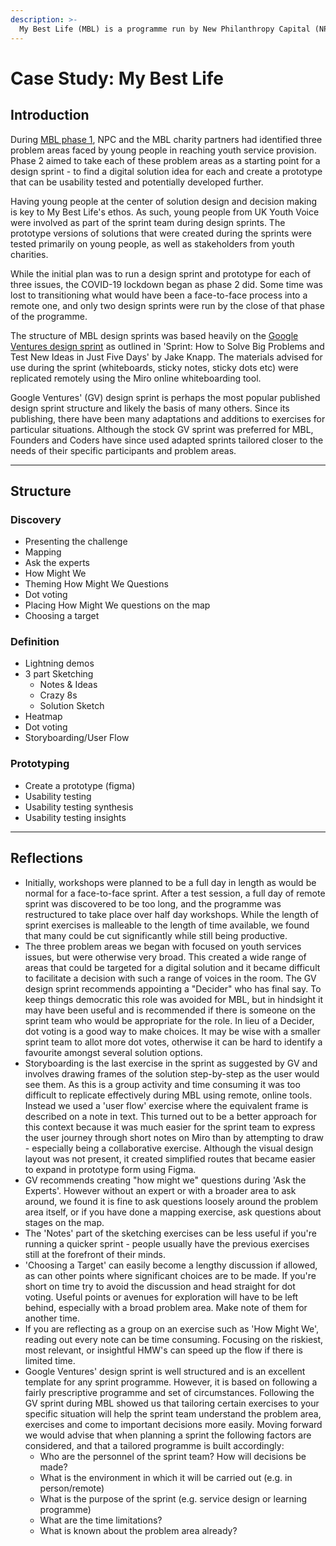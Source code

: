 ```yaml
---
description: >-
  My Best Life (MBL) is a programme run by New Philanthropy Capital (NPC). During Phase 2 of My Best Life, Founders and Coders assisted with the creation and facilitation of design sprint workshops which were completed by a team made up of representatives from NPC, Founders and Coders, charity partners UK Youth, The Mix and Leap Confronting Conflict, and members of UK Youth Voice. 
---
```


# Case Study: My Best Life

## Introduction

During [MBL phase 1](https://www.thinknpc.org/blog/my-best-life/), NPC and the MBL charity partners had identified three problem areas faced by young people in reaching youth service provision. Phase 2 aimed to take each of these problem areas as a starting point for a design sprint - to find a digital solution idea for each and create a prototype that can be usability tested and potentially developed further. 

Having young people at the center of solution design and decision making is key to My Best Life's ethos. As such, young people from UK Youth Voice were involved as part of the sprint team during design sprints. The prototype versions of solutions that were created during the sprints were tested primarily on young people, as well as stakeholders from youth charities.

While the initial plan was to run a design sprint and prototype for each of three issues, the COVID-19 lockdown began as phase 2 did. Some time was lost to transitioning what would have been a face-to-face process into a remote one, and only two design sprints were run by the close of that phase of the programme.

The structure of MBL design sprints was based heavily on the [Google Ventures design sprint](https://www.thesprintbook.com/how) as outlined in 'Sprint: How to Solve Big Problems and Test New Ideas in Just Five Days' by Jake Knapp. The materials advised for use during the sprint (whiteboards, sticky notes, sticky dots etc) were replicated remotely using the Miro online whiteboarding tool. 

Google Ventures' (GV) design sprint is perhaps the most popular published design sprint structure and likely the basis of many others. Since its publishing, there have been many adaptations and additions to exercises for particular situations. Although the stock GV sprint was preferred for MBL, Founders and Coders have since used adapted sprints tailored closer to the needs of their specific participants and problem areas.

---

## Structure

### Discovery
* Presenting the challenge
* Mapping
* Ask the experts
* How Might We
* Theming How Might We Questions
* Dot voting
* Placing How Might We questions on the map
* Choosing a target

### Definition
* Lightning demos
* 3 part Sketching
    * Notes & Ideas
    * Crazy 8s
    * Solution Sketch
* Heatmap
* Dot voting
* Storyboarding/User Flow

### Prototyping
* Create a prototype (figma)
* Usability testing
* Usability testing synthesis
* Usability testing insights

---

## Reflections

* Initially, workshops were planned to be a full day in length as would be normal for a face-to-face sprint. After a test session, a full day of remote sprint was discovered to be too long, and the programme was restructured to take place over half day workshops. While the length of sprint exercises is malleable to the length of time available, we found that many could be cut significantly while still being productive.
* The three problem areas we began with focused on youth services issues, but were otherwise very broad. This created a wide range of areas that could be targeted for a digital solution and it became difficult to facilitate a decision with such a range of voices in the room. The GV design sprint recommends appointing a "Decider" who has final say. To keep things democratic this role was avoided for MBL, but in hindsight it may have been useful and is recommended if there is someone on the sprint team who would be appropriate for the role. In lieu of a Decider, dot voting is a good way to make choices. It may be wise with a smaller sprint team to allot more dot votes, otherwise it can be hard to identify a favourite amongst several solution options.
* Storyboarding is the last exercise in the sprint as suggested by GV and involves drawing frames of the solution step-by-step as the user would see them. As this is a group activity and time consuming it was too difficult to replicate effectively during MBL using remote, online tools. Instead we used a 'user flow' exercise where the equivalent frame is described on a note in text. This turned out to be a better approach for this context because it was much easier for the sprint team to express the user journey through short notes on Miro than by attempting to draw - especially being a collaborative exercise. Although the visual design layout was not present, it created simplified routes that became easier to expand in prototype form using Figma.
* GV recommends creating "how might we" questions during 'Ask the Experts'. However without an expert or with a broader area to ask around, we found it is fine to ask questions loosely around the problem area itself, or if you have done a mapping exercise, ask questions about stages on the map.
* The 'Notes' part of the sketching exercises can be less useful if you're running a quicker sprint - people usually have the previous exercises still at the forefront of their minds.
* 'Choosing a Target' can easily become a lengthy discussion if allowed, as can other points where significant choices are to be made. If you're short on time try to avoid the discussion and head straight for dot voting. Useful points or avenues for exploration will have to be left behind, especially with a broad problem area. Make note of them for another time.
* If you are reflecting as a group on an exercise such as 'How Might We', reading out every note can be time consuming. Focusing on the riskiest, most relevant, or insightful HMW's can speed up the flow if there is limited time.
* Google Ventures' design sprint is well structured and is an excellent template for any sprint programme. However, it is based on following a fairly prescriptive programme and set of circumstances. Following the GV sprint during MBL showed us that tailoring certain exercises to your specific situation will help the sprint team understand the problem area, exercises and come to important decisions more easily. Moving forward we would advise that when planning a sprint the following factors are considered, and that a tailored programme is built accordingly:
    * Who are the personnel of the sprint team? How will decisions be made?
    * What is the environment in which it will be carried out (e.g. in person/remote)
    * What is the purpose of the sprint (e.g. service design or learning programme)
    * What are the time limitations?
    * What is known about the problem area already?
